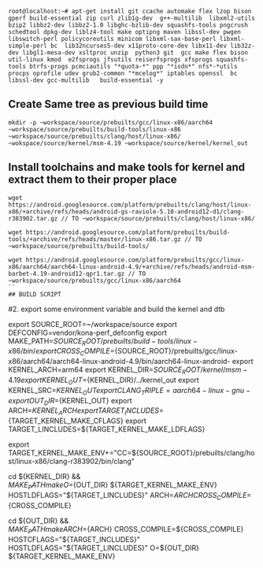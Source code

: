 ```
root@localhost:~# apt-get install git ccache automake flex lzop bison gperf build-essential zip curl zlib1g-dev  g++-multilib  libxml2-utils bzip2 libbz2-dev libbz2-1.0 libghc-bzlib-dev squashfs-tools pngcrush schedtool dpkg-dev liblz4-tool make optipng maven libssl-dev pwgen libswitch-perl policycoreutils minicom libxml-sax-base-perl libxml-simple-perl bc  lib32ncurses5-dev x11proto-core-dev libx11-dev lib32z-dev libgl1-mesa-dev xsltproc unzip  python3 git  gcc make flex bison util-linux kmod  e2fsprogs jfsutils reiserfsprogs xfsprogs squashfs-tools btrfs-progs pcmciautils "*quota-*" ppp "*isdn*" nfs*-*utils  procps oprofile udev grub2-common "*mcelog*" iptables openssl  bc  libssl-dev gcc-multilib   build-essential -y
```
## Create Same tree as previous build time 
```
mkdir -p ~workspace/source/prebuilts/gcc/linux-x86/aarch64 ~workspace/source/prebuilts/build-tools/linux-x86 ~workspace/source/prebuilts/clang/host/linux-x86/ ~wokspace/source/kernel/msm-4.19 ~workspace/source/kernel/kernel_out
```
## Install toolchains and make tools for kernel and extract them to their proper place
```
wget https://android.googlesource.com/platform/prebuilts/clang/host/linux-x86/+archive/refs/heads/android-gs-raviole-5.10-android12-d1/clang-r383902.tar.gz // TO ~workspace/source/prebuilts/clang/host/linux-x86/

wget https://android.googlesource.com/platform/prebuilts/build-tools/+archive/refs/heads/master/linux-x86.tar.gz // TO ~workspace/source/prebuilts/build-tools/

wget https://android.googlesource.com/platform/prebuilts/gcc/linux-x86/aarch64/aarch64-linux-android-4.9/+archive/refs/heads/android-msm-barbet-4.19-android12-qpr1.tar.gz // TO ~workspace/source/prebuilts/gcc/linux-x86/aarch64
``
## BUILD SCRIPT
```
#2. export some environment variable and build the kernel and dtb

export SOURCE_ROOT=~/workspace/source
export DEFCONFIG=vendor/kona-perf_defconfig
export MAKE_PATH=${SOURCE_ROOT}/prebuilts/build-tools/linux-x86/bin/
export CROSS_COMPILE=${SOURCE_ROOT}/prebuilts/gcc/linux-x86/aarch64/aarch64-linux-android-4.9/bin/aarch64-linux-android-
export KERNEL_ARCH=arm64
export KERNEL_DIR=${SOURCE_ROOT}/kernel/msm-4.19
export KERNEL_OUT=${KERNEL_DIR}/../kernel_out
export KERNEL_SRC=${KERNEL_OUT}
export CLANG_TRIPLE=aarch64-linux-gnu-
export OUT_DIR=${KERNEL_OUT}
export ARCH=${KERNEL_ARCH}
export TARGET_INCLUDES=${TARGET_KERNEL_MAKE_CFLAGS}
export TARGET_LINCLUDES=${TARGET_KERNEL_MAKE_LDFLAGS}

export TARGET_KERNEL_MAKE_ENV+="CC=${SOURCE_ROOT}/prebuilts/clang/host/linux-x86/clang-r383902/bin/clang"

cd ${KERNEL_DIR} && \
${MAKE_PATH}make O=${OUT_DIR} ${TARGET_KERNEL_MAKE_ENV} HOSTLDFLAGS="${TARGET_LINCLUDES}" ARCH=${ARCH} CROSS_COMPILE=${CROSS_COMPILE}

cd ${OUT_DIR} && \
${MAKE_PATH}make ARCH=${ARCH} CROSS_COMPILE=${CROSS_COMPILE} HOSTCFLAGS="${TARGET_INCLUDES}" HOSTLDFLAGS="${TARGET_LINCLUDES}" O=${OUT_DIR} ${TARGET_KERNEL_MAKE_ENV}

```
